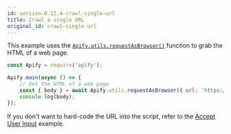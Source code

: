 ```yaml
---
id: version-0.22.4-crawl-single-url
title: Crawl a single URL
original_id: crawl-single-url
---
```


This example uses the [`Apify.utils.requestAsBrowser()`](/docs/api/utils#utilsrequestasbrowseroptions) function to grab the HTML of a web page.

```javascript
const Apify = require('apify');

Apify.main(async () => {
    // Get the HTML of a web page
    const { body } = await Apify.utils.requestAsBrowser({ url: 'https://www.example.com' });
    console.log(body);
});
```

If you don't want to hard-code the URL into the script, refer to the [Accept User Input](accept-user-input) example.
